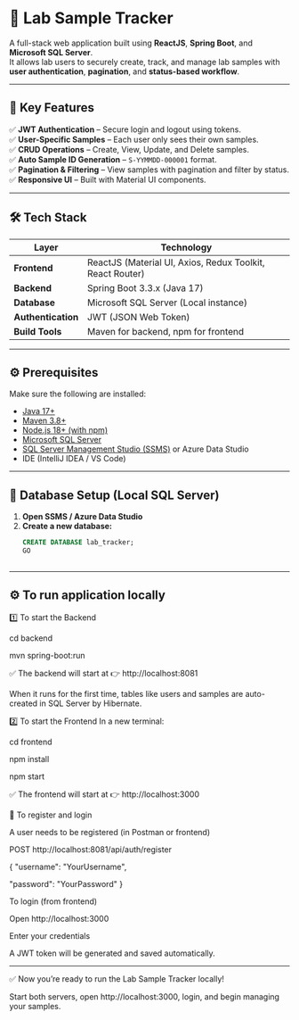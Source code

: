 # 🧪 Lab Sample Tracker

A full-stack web application built using **ReactJS**, **Spring Boot**, and **Microsoft SQL Server**.  
It allows lab users to securely create, track, and manage lab samples with **user authentication**, **pagination**, and **status-based workflow**.

---

## 🚀 Key Features

✅ **JWT Authentication** – Secure login and logout using tokens.  
✅ **User-Specific Samples** – Each user only sees their own samples.  
✅ **CRUD Operations** – Create, View, Update, and Delete samples.  
✅ **Auto Sample ID Generation** – `S-YYMMDD-000001` format.  
✅ **Pagination & Filtering** – View samples with pagination and filter by status.  
✅ **Responsive UI** – Built with Material UI components.  

---

## 🛠️ Tech Stack

| Layer | Technology |
|--------|-------------|
| **Frontend** | ReactJS (Material UI, Axios, Redux Toolkit, React Router) |
| **Backend** | Spring Boot 3.3.x (Java 17) |
| **Database** | Microsoft SQL Server (Local instance) |
| **Authentication** | JWT (JSON Web Token) |
| **Build Tools** | Maven for backend, npm for frontend |

---

## ⚙️ Prerequisites

Make sure the following are installed:

- [Java 17+](https://www.oracle.com/java/technologies/javase/jdk17-archive-downloads.html)
- [Maven 3.8+](https://maven.apache.org/download.cgi)
- [Node.js 18+ (with npm)](https://nodejs.org/)
- [Microsoft SQL Server](https://www.microsoft.com/en-us/sql-server/sql-server-downloads)
- [SQL Server Management Studio (SSMS)](https://aka.ms/ssmsfullsetup) or Azure Data Studio
- IDE (IntelliJ IDEA / VS Code)

---

## 🧱 Database Setup (Local SQL Server)

1. **Open SSMS / Azure Data Studio**
2. **Create a new database:**
   ```sql
   CREATE DATABASE lab_tracker;
   GO
 
---    
   
## ⚙️ To run application locally
1️⃣ To start the Backend

cd backend

mvn spring-boot:run

✅ The backend will start at
👉 http://localhost:8081

When it runs for the first time, tables like users and samples are auto-created in SQL Server by Hibernate.

2️⃣ To start the Frontend
In a new terminal:

cd frontend

npm install

npm start


✅ The frontend will start at
👉 http://localhost:3000

🔐 To register and login

A user needs to be registered (in Postman or frontend)

POST http://localhost:8081/api/auth/register

{
  "username": "YourUsername",
  
  "password": "YourPassword"
}

To login (from frontend)

Open http://localhost:3000

Enter your credentials

A JWT token will be generated and saved automatically.

---

✅ Now you’re ready to run the Lab Sample Tracker locally!

Start both servers, open http://localhost:3000, login, and begin managing your samples.

